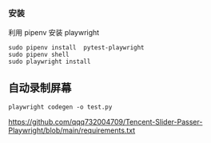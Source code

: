 ##

### 安装

利用 pipenv 安装 playwright

```shell
sudo pipenv install  pytest-playwright
sudo pipenv shell
sudo playwright install
```

## 自动录制屏幕

```shell
playwright codegen -o test.py
```

https://github.com/qqq732004709/Tencent-Slider-Passer-Playwright/blob/main/requirements.txt
